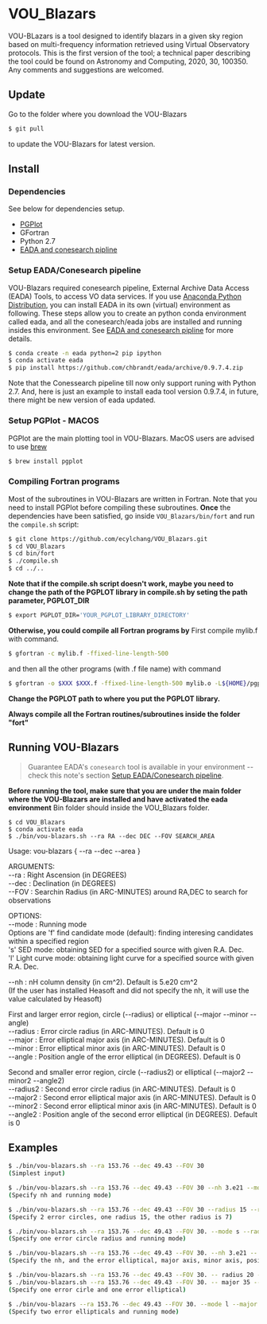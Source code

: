 # VOU_Blazars

VOU-BLazars is a tool designed to identify blazars in a given sky region based on multi-frequency information retrieved using Virtual Observatory protocols. This is the first version of the tool; a technical paper describing the tool could be found on Astronomy and Computing, 2020, 30, 100350. Any comments and suggestions are welcomed.

## Update

Go to the folder where you download the VOU-Blazars

```bash
$ git pull
```

to update the VOU-Blazars for latest version.

## Install

### Dependencies

See below for dependencies setup.

* [PGPlot](http://www.astro.caltech.edu/~tjp/pgplot/)
* GFortran
* Python 2.7
* [EADA and conesearch pipline](https://github.com/chbrandt/eada)


### Setup EADA/Conesearch pipeline

VOU-Blazars required conesearch pipeline, External Archive Data Access (EADA) Tools, to access VO data services.
If you use [Anaconda Python Distribution](https://www.anaconda.com/download/), you can install EADA in its own (virtual) environment as following.
These steps allow you to create an python conda environment called eada, and all the conesearch/eada jobs are installed and running insides this environment.
See [EADA and conesearch pipline](https://github.com/chbrandt/eada) for more details.

```bash
$ conda create -n eada python=2 pip ipython
$ conda activate eada
$ pip install https://github.com/chbrandt/eada/archive/0.9.7.4.zip
```
Note that the Conessearch pipeline till now only support runing with Python 2.7. And, here is just an example to install eada tool version 0.9.7.4, in future, there might be new version of eada updated.


### Setup PGPlot - MACOS

PGPlot are the main plotting tool in VOU-Blazars. MacOS users are advised to use [brew](https://brew.sh/)
 
```bash
$ brew install pgplot
```

### Compiling Fortran programs

Most of the subroutines in VOU-Blazars are written in Fortran.
Note that you need to install PGPlot before compiling these subroutines.
**Once** the dependencies have been satisfied, go inside `VOU_Blazars/bin/fort` and run the `compile.sh` script:

```bash
$ git clone https://github.com/ecylchang/VOU_Blazars.git
$ cd VOU_Blazars
$ cd bin/fort
$ ./compile.sh
$ cd ../..
```
**Note that if the compile.sh script doesn't work, maybe you need to change the path of the PGPLOT library in compile.sh by seting the path parameter, PGPLOT_DIR**
```bash
$ export PGPLOT_DIR='YOUR_PGPLOT_LIBRARY_DIRECTORY'
```

**Otherwise, you could compile all Fortran programs by**
First compile mylib.f with command.
```bash
$ gfortran -c mylib.f -ffixed-line-length-500
```
and then all the other programs (with .f file name) with command
```bash
$ gfortran -o $XXX $XXX.f -ffixed-line-length-500 mylib.o -L${HOME}/pgplot -lpgplot
```
**Change the PGPLOT path to where you put the PGPLOT library.**

**Always compile all the Fortran routines/subroutines inside the folder "fort"**


## Running VOU-Blazars

> Guarantee EADA's `conesearch` tool is available in your environment -- check this note's section [Setup EADA/Conesearch pipeline](#setup-eadaconesearch-pipeline).

**Before running the tool, make sure that you are under the main folder where the VOU-Blazars are installed and have activated the eada environment** Bin folder should inside the VOU_Blazars folder.

```
$ cd VOU_Blazars
$ conda activate eada
$ ./bin/vou-blazars.sh --ra RA --dec DEC --FOV SEARCH_AREA
```

Usage: vou-blazars { --ra <degrees> --dec <degrees> --area <arcmin> }

ARGUMENTS: <br />
 --ra     : Right Ascension (in DEGREES) <br />
 --dec    : Declination (in DEGREES) <br />
 --FOV   : Searchin Radius (in ARC-MINUTES) around RA,DEC to search for observations <br />

OPTIONS: <br />
--mode    : Running mode <br />
      Options are 'f' find candidate mode (default): finding interesing candidates within a specified region <br />
                          's' SED mode: obtaining SED for a specified source with given R.A. Dec. <br />
                          'l' Light curve mode: obtaining light curve for a specified source with given R.A. Dec. <br />

--nh      : nH column density (in cm^2). Default is 5.e20 cm^2 <br />
            (If the user has installed Heasoft and did not specify the nh, it will use the value calculated by Heasoft) <br />

First and larger error region, circle (--radius) or elliptical (--major --minor --angle) <br />
--radius  : Error circle radius (in ARC-MINUTES). Default is 0 <br />
--major   : Error elliptical major axis (in ARC-MINUTES). Default is 0 <br />
--minor   : Error elliptical minor axis (in ARC-MINUTES). Default is 0 <br />
--angle   : Position angle of the error elliptical (in DEGREES). Default is 0 <br />

Second and smaller error region, circle (--radius2) or elliptical (--major2 --minor2 --angle2) <br />
--radius2 : Second error circle radius (in ARC-MINUTES). Default is 0 <br />
--major2  : Second error elliptical major axis (in ARC-MINUTES). Default is 0 <br />
--minor2  : Second error elliptical minor axis (in ARC-MINUTES). Default is 0 <br />
--angle2  : Position angle of the second error elliptical (in DEGREES). Default is 0



## Examples

```bash
$ ./bin/vou-blazars.sh --ra 153.76 --dec 49.43 --FOV 30
(Simplest input)

$ ./bin/vou-blazars.sh --ra 153.76 --dec 49.43 --FOV 30 --nh 3.e21 --mode s
(Specify nh and running mode)

$ ./bin/vou-blazars.sh --ra 153.76 --dec 49.43 --FOV 30 --radius 15 --radius2 7
(Specify 2 error circles, one radius 15, the other radius is 7)

$ ./bin/vou-blazars.sh --ra 153.76 --dec 49.43 --FOV 30. --mode s --radius 15
(Specify one error circle radius and running mode)

$ ./bin/vou-blazars.sh --ra 153.76 --dec 49.43 --FOV 30. --nh 3.e21 -- major 15 --minor 10 --angle 120
(Specify the nh, and the error elliptical, major axis, minor axis, position angle)

$ ./bin/vou-blazars.sh --ra 153.76 --dec 49.43 --FOV 30. -- radius 20 -- major2 15 --minor2 10 --angle2 120
$ ./bin/vou-blazars.sh --ra 153.76 --dec 49.43 --FOV 30. -- major 35 --minor 10 --angle 120 -- radius2 20 
(Specify one error cirle and one error elliptical)

$ ./bin/vou-blazars --ra 153.76 --dec 49.43 --FOV 30. --mode l --major 15 --minor 10 --angle 120 --major2 5 --minor2 2 --angle2 90
(Specify two error ellipticals and running mode)
```

